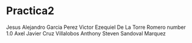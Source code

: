 # Practica2
Jesus Alejandro Garcia Perez
Victor Ezequiel De La Torre Romero number 1.0
Axel Javier Cruz Villalobos
Anthony Steven Sandoval Marquez 
